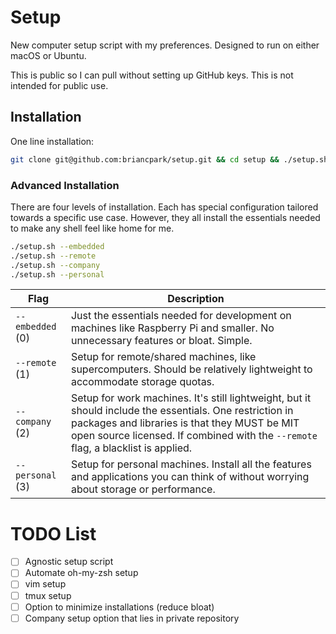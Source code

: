# Setup

New computer setup script with my preferences. Designed to run on either macOS or Ubuntu.

This is public so I can pull without setting up GitHub keys. This is not intended for public use.

## Installation

One line installation:

```sh
git clone git@github.com:briancpark/setup.git && cd setup && ./setup.sh
```

### Advanced Installation

There are four levels of installation. Each has special configuration tailored towards a specific use case. However, they all install the essentials needed to make any shell feel like home for me.

```sh
./setup.sh --embedded
./setup.sh --remote
./setup.sh --company
./setup.sh --personal
```

| Flag         | Description |
|--------------|-------------|
| `--embedded` (0) | Just the essentials needed for development on machines like Raspberry Pi and smaller. No unnecessary features or bloat. Simple. |
| `--remote` (1)   | Setup for remote/shared machines, like supercomputers. Should be relatively lightweight to accommodate storage quotas. |
| `--company` (2)  | Setup for work machines. It's still lightweight, but it should include the essentials. One restriction in packages and libraries is that they MUST be MIT open source licensed. If combined with the `--remote` flag, a blacklist is applied. |
| `--personal` (3) | Setup for personal machines. Install all the features and applications you can think of without worrying about storage or performance. |

# TODO List

- [ ] Agnostic setup script
- [ ] Automate oh-my-zsh setup
- [ ] vim setup
- [ ] tmux setup
- [ ] Option to minimize installations (reduce bloat)
- [ ] Company setup option that lies in private repository
